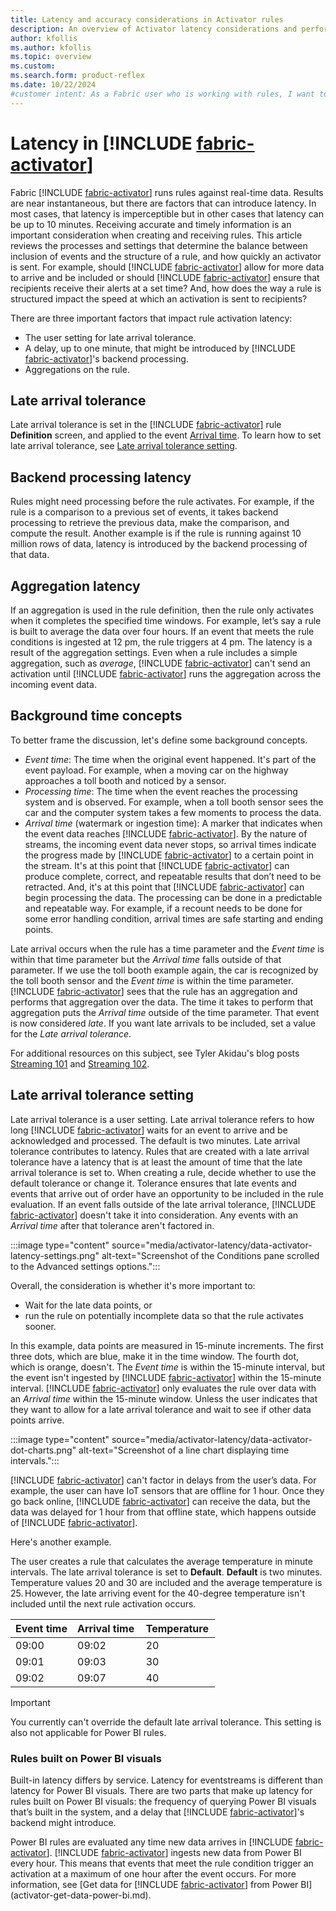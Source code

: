 ```yaml
---
title: Latency and accuracy considerations in Activator rules
description: An overview of Activator latency considerations and performance when building Activator rules.
author: kfollis
ms.author: kfollis
ms.topic: overview
ms.custom: 
ms.search.form: product-reflex
ms.date: 10/22/2024
#customer intent: As a Fabric user who is working with rules, I want to understand the factors that help to determine when actions are included and excluded from rule reporting.
---
```


# Latency in [!INCLUDE [fabric-activator](../includes/fabric-activator.md)]

Fabric [!INCLUDE [fabric-activator](../includes/fabric-activator.md)] runs rules against real-time data. Results are near instantaneous, but there are factors that can introduce latency. In most cases, that latency is imperceptible but in other cases that latency can be up to 10 minutes. Receiving accurate and timely information is an important consideration when creating and receiving rules. This article reviews the processes and settings that determine the balance between inclusion of events and the structure of a rule, and how quickly an activator is sent. For example, should [!INCLUDE [fabric-activator](../includes/fabric-activator.md)] allow for more data to arrive and be included or should [!INCLUDE [fabric-activator](../includes/fabric-activator.md)] ensure that recipients receive their alerts at a set time? And, how does the way a rule is structured impact the speed at which an activation is sent to recipients?

There are three important factors that impact rule activation latency:

- The user setting for late arrival tolerance.
- A delay, up to one minute, that might be introduced by [!INCLUDE [fabric-activator](../includes/fabric-activator.md)]'s backend processing.
- Aggregations on the rule.

## Late arrival tolerance

Late arrival tolerance is set in the [!INCLUDE [fabric-activator](../includes/fabric-activator.md)] rule **Definition** screen, and applied to the event [Arrival time](#background-time-concepts). To learn how to set late arrival tolerance, see [Late arrival tolerance setting](#late-arrival-tolerance-setting).

## Backend processing latency

Rules might need processing before the rule activates. For example, if the rule is a comparison to a previous set of events, it takes backend processing to retrieve the previous data, make the comparison, and compute the result. Another example is if the rule is running against 10 million rows of data, latency is introduced by the backend processing of that data.

## Aggregation latency

If an aggregation is used in the rule definition, then the rule only activates when it completes the specified time windows. For example, let’s say a rule is built to average the data over four hours. If an event that meets the rule conditions is ingested at 12 pm, the rule triggers at 4 pm. The latency is a result of the aggregation settings. Even when a rule includes a simple aggregation, such as *average*, [!INCLUDE [fabric-activator](../includes/fabric-activator.md)] can't send an activation until [!INCLUDE [fabric-activator](../includes/fabric-activator.md)] runs the aggregation across the incoming event data.

## Background time concepts

To better frame the discussion, let's define some background concepts.

- _Event time_: The time when the original event happened. It's part of the event payload. For example, when a moving car on the highway approaches a toll booth and noticed by a sensor.
- _Processing time_: The time when the event reaches the processing system and is observed. For example, when a toll booth sensor sees the car and the computer system takes a few moments to process the data.
- _Arrival time_ (watermark or ingestion time): A marker that indicates when the event data reaches [!INCLUDE [fabric-activator](../includes/fabric-activator.md)]. By the nature of streams, the incoming event data never stops, so arrival times indicate the progress made by [!INCLUDE [fabric-activator](../includes/fabric-activator.md)] to a certain point in the stream. It's at this point that [!INCLUDE [fabric-activator](../includes/fabric-activator.md)] can produce complete, correct, and repeatable results that don’t need to be retracted. And, it's at this point that [!INCLUDE [fabric-activator](../includes/fabric-activator.md)] can begin processing the data. The processing can be done in a predictable and repeatable way. For example, if a recount needs to be done for some error handling condition, arrival times are safe starting and ending points.

Late arrival occurs when the rule has a time parameter and the *Event time* is within that time parameter but the *Arrival time* falls outside of that parameter. If we use the toll booth example again, the car is recognized by the toll booth sensor and the *Event time* is within the time parameter. [!INCLUDE [fabric-activator](../includes/fabric-activator.md)] sees that the rule has an aggregation and performs that aggregation over the data. The time it takes to perform that aggregation puts the *Arrival time* outside of the time parameter. That event is now considered *late*. If you want late arrivals to be included, set a value for the *Late arrival tolerance*.

For additional resources on this subject, see Tyler Akidau's blog posts [Streaming 101](https://www.oreilly.com/ideas/the-world-beyond-batch-streaming-101) and [Streaming 102](https://www.oreilly.com/ideas/the-world-beyond-batch-streaming-102).

## Late arrival tolerance setting

Late arrival tolerance is a user setting. Late arrival tolerance refers to how long [!INCLUDE [fabric-activator](../includes/fabric-activator.md)] waits for an event to arrive and be acknowledged and processed. The default is two minutes. Late arrival tolerance contributes to latency. Rules that are created with a late arrival tolerance have a latency that is at least the amount of time that the late arrival tolerance is set to. When creating a rule, decide whether to use the default tolerance or change it. Tolerance ensures that late events and events that arrive out of order have an opportunity to be included in the rule evaluation. If an event falls outside of the late arrival tolerance, [!INCLUDE [fabric-activator](../includes/fabric-activator.md)] doesn't take it into consideration. Any events with an *Arrival time* after that tolerance aren't factored in.

:::image type="content" source="media/activator-latency/data-activator-latency-settings.png" alt-text="Screenshot of the Conditions pane scrolled to the Advanced settings options.":::

Overall, the consideration is whether it's more important to:

- Wait for the late data points, or
- run the rule on potentially incomplete data so that the rule activates sooner.  

In this example, data points are measured in 15-minute increments. The first three dots, which are blue, make it in the time window. The fourth dot, which is orange, doesn't. The *Event time* is within the 15-minute interval, but the event isn't ingested by [!INCLUDE [fabric-activator](../includes/fabric-activator.md)] within the 15-minute interval. [!INCLUDE [fabric-activator](../includes/fabric-activator.md)] only evaluates the rule over data with an *Arrival time* within the 15-minute window. Unless the user indicates that they want to allow for a late arrival tolerance and wait to see if other data points arrive. 

:::image type="content" source="media/activator-latency/data-activator-dot-charts.png" alt-text="Screenshot of a line chart displaying time intervals.":::

[!INCLUDE [fabric-activator](../includes/fabric-activator.md)] can't factor in delays from the user’s data. For example, the user can have IoT sensors that are offline for 1 hour. Once they go back online, [!INCLUDE [fabric-activator](../includes/fabric-activator.md)] can receive the data, but the data was delayed for 1 hour from that offline state, which happens outside of [!INCLUDE [fabric-activator](../includes/fabric-activator.md)].

Here's another example.  

The user creates a rule that calculates the average temperature in minute intervals. The late arrival tolerance is set to **Default**. **Default** is two minutes. Temperature values 20 and 30 are included and the average temperature is 25. However, the late arriving event for the 40-degree temperature isn't included until the next rule activation occurs.  

|  Event time  | Arrival time  | Temperature  |
|------|-------|-------|
|09:00  |09:02  |20  |
|09:01 | 09:03  | 30 |  
|09:02  |   09:07 | 40 |

> [!IMPORTANT]
> You currently can't override the default late arrival tolerance. This setting is also not applicable for Power BI rules.

### Rules built on Power BI visuals

Built-in latency differs by service. Latency for eventstreams is different than latency for Power BI visuals. There are two parts that make up latency for rules built on Power BI visuals: the frequency of querying Power BI visuals that’s built in the system, and a delay that [!INCLUDE [fabric-activator](../includes/fabric-activator.md)]'s backend might introduce.

Power BI rules are evaluated any time new data arrives in [!INCLUDE [fabric-activator](../includes/fabric-activator.md)]. [!INCLUDE [fabric-activator](../includes/fabric-activator.md)] ingests new data from Power BI every hour. This means that events that meet the rule condition trigger an activation at a maximum of one hour after the event occurs. For more information, see [Get data for [!INCLUDE [fabric-activator](../includes/fabric-activator.md)] from Power BI](activator-get-data-power-bi.md).
